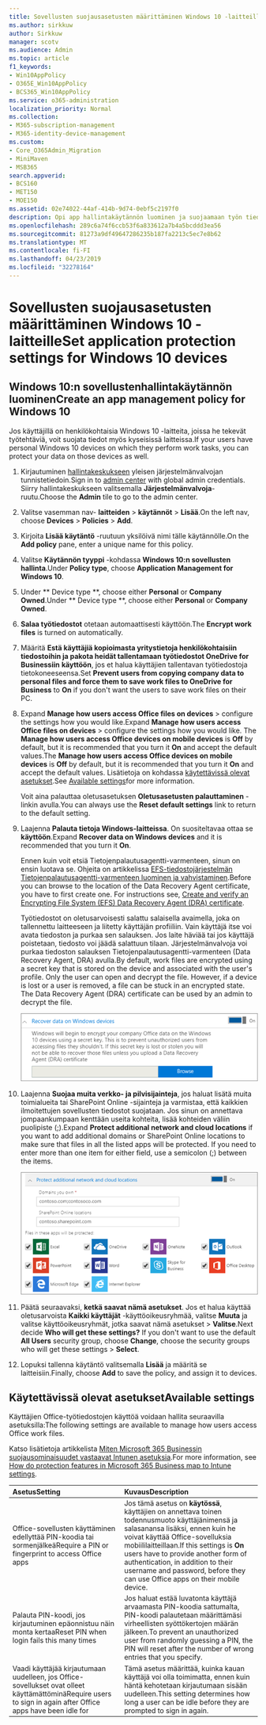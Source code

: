 ```yaml
---
title: Sovellusten suojausasetusten määrittäminen Windows 10 -laitteille
ms.author: sirkkuw
author: Sirkkuw
manager: scotv
ms.audience: Admin
ms.topic: article
f1_keywords:
- Win10AppPolicy
- O365E_Win10AppPolicy
- BCS365_Win10AppPolicy
ms.service: o365-administration
localization_priority: Normal
ms.collection:
- M365-subscription-management
- M365-identity-device-management
ms.custom:
- Core_O365Admin_Migration
- MiniMaven
- MSB365
search.appverid:
- BCS160
- MET150
- MOE150
ms.assetid: 02e74022-44af-414b-9d74-0ebf5c2197f0
description: Opi app hallintakäytännön luominen ja suojaamaan työn tiedostoja Windows 10-laitteissa.
ms.openlocfilehash: 289c6a74f6ccb53f6a833612a7b4a5bcddd3ea56
ms.sourcegitcommit: 81273a9df49647286235b187fa2213c5ec7e8b62
ms.translationtype: MT
ms.contentlocale: fi-FI
ms.lasthandoff: 04/23/2019
ms.locfileid: "32278164"
---
```

# <a name="set-application-protection-settings-for-windows-10-devices"></a><span data-ttu-id="188cb-103">Sovellusten suojausasetusten määrittäminen Windows 10 -laitteille</span><span class="sxs-lookup"><span data-stu-id="188cb-103">Set application protection settings for Windows 10 devices</span></span>

## <a name="create-an-app-management-policy-for-windows-10"></a><span data-ttu-id="188cb-104">Windows 10:n sovellustenhallintakäytännön luominen</span><span class="sxs-lookup"><span data-stu-id="188cb-104">Create an app management policy for Windows 10</span></span>

<span data-ttu-id="188cb-105">Jos käyttäjillä on henkilökohtaisia Windows 10 -laitteita, joissa he tekevät työtehtäviä, voit suojata tiedot myös kyseisissä laitteissa.</span><span class="sxs-lookup"><span data-stu-id="188cb-105">If your users have personal Windows 10 devices on which they perform work tasks, you can protect your data on those devices as well.</span></span>
  
1. <span data-ttu-id="188cb-106">Kirjautuminen [hallintakeskukseen](https://go.microsoft.com/fwlink/p/?linkid=837890) yleisen järjestelmänvalvojan tunnistetiedoin.</span><span class="sxs-lookup"><span data-stu-id="188cb-106">Sign in to [admin center](https://go.microsoft.com/fwlink/p/?linkid=837890) with global admin credentials.</span></span> <span data-ttu-id="188cb-107">Siirry hallintakeskukseen valitsemalla **Järjestelmänvalvoja**-ruutu.</span><span class="sxs-lookup"><span data-stu-id="188cb-107">Choose the **Admin** tile to go to the admin center.</span></span> 
    
2. <span data-ttu-id="188cb-108">Valitse vasemman nav- **laitteiden** \> **käytännöt** \> **Lisää**.</span><span class="sxs-lookup"><span data-stu-id="188cb-108">On the left nav, choose **Devices** \> **Policies** \> **Add**.</span></span>

3. <span data-ttu-id="188cb-109">Kirjoita **Lisää käytäntö** -ruutuun yksilöivä nimi tälle käytännölle.</span><span class="sxs-lookup"><span data-stu-id="188cb-109">On the **Add policy** pane, enter a unique name for this policy.</span></span> 
    
4. <span data-ttu-id="188cb-110">Valitse **Käytännön tyyppi** -kohdassa **Windows 10:n sovellusten hallinta**.</span><span class="sxs-lookup"><span data-stu-id="188cb-110">Under **Policy type**, choose **Application Management for Windows 10**.</span></span>
    
5. <span data-ttu-id="188cb-111">Under \*\* Device type \*\*, choose either **Personal** or **Company Owned**.</span><span class="sxs-lookup"><span data-stu-id="188cb-111">Under \*\* Device type \*\*, choose either **Personal** or **Company Owned**.</span></span>
    
6. <span data-ttu-id="188cb-112">**Salaa työtiedostot** otetaan automaattisesti käyttöön.</span><span class="sxs-lookup"><span data-stu-id="188cb-112">The **Encrypt work files** is turned on automatically.</span></span> 
    
7. <span data-ttu-id="188cb-113">Määritä **Estä käyttäjiä kopioimasta yritystietoja henkilökohtaisiin tiedostoihin ja pakota heidät tallentamaan työtiedostot OneDrive for Businessiin** **käyttöön**, jos et halua käyttäjien tallentavan työtiedostoja tietokoneeseensa.</span><span class="sxs-lookup"><span data-stu-id="188cb-113">Set **Prevent users from copying company data to personal files and force them to save work files to OneDrive for Business** to **On** if you don't want the users to save work files on their PC.</span></span> 
    
8. <span data-ttu-id="188cb-114">Expand **Manage how users access Office files on devices** \> configure the settings how you would like.</span><span class="sxs-lookup"><span data-stu-id="188cb-114">Expand **Manage how users access Office files on devices** \> configure the settings how you would like.</span></span> <span data-ttu-id="188cb-115">The **Manage how users access Office devices on mobile devices** is **Off** by default, but it is recommended that you turn it **On** and accept the default values.</span><span class="sxs-lookup"><span data-stu-id="188cb-115">The **Manage how users access Office devices on mobile devices** is **Off** by default, but it is recommended that you turn it **On** and accept the default values.</span></span> <span data-ttu-id="188cb-116">Lisätietoja on kohdassa [käytettävissä olevat asetukset](#available-settings).</span><span class="sxs-lookup"><span data-stu-id="188cb-116">See [Available settings](#available-settings)for more information.</span></span> 
    
    <span data-ttu-id="188cb-117">Voit aina palauttaa oletusasetuksen **Oletusasetusten palauttaminen** -linkin avulla.</span><span class="sxs-lookup"><span data-stu-id="188cb-117">You can always use the **Reset default settings** link to return to the default setting.</span></span> 
    
9. <span data-ttu-id="188cb-118">Laajenna **Palauta tietoja Windows-laitteissa**. On suositeltavaa ottaa se **käyttöön**.</span><span class="sxs-lookup"><span data-stu-id="188cb-118">Expand **Recover data on Windows devices** and it is recommended that you turn it **On**.</span></span>
    
    <span data-ttu-id="188cb-p103">Ennen kuin voit etsiä Tietojenpalautusagentti-varmenteen, sinun on ensin luotava se. Ohjeita on artikkelissa [EFS-tiedostojärjestelmän Tietojenpalautusagentti-varmenteen luominen ja vahvistaminen](https://go.microsoft.com/fwlink/p/?linkid=853700).</span><span class="sxs-lookup"><span data-stu-id="188cb-p103">Before you can browse to the location of the Data Recovery Agent certificate, you have to first create one. For instructions see, [Create and verify an Encrypting File System (EFS) Data Recovery Agent (DRA) certificate](https://go.microsoft.com/fwlink/p/?linkid=853700).</span></span>
    
    <span data-ttu-id="188cb-p104">Työtiedostot on oletusarvoisesti salattu salaisella avaimella, joka on tallennettu laitteeseen ja liitetty käyttäjän profiiliin. Vain käyttäjä itse voi avata tiedoston ja purkaa sen salauksen. Jos laite häviää tai jos käyttäjä poistetaan, tiedosto voi jäädä salattuun tilaan. Järjestelmänvalvoja voi purkaa tiedoston salauksen Tietojenpalautusagentti-varmenteen (Data Recovery Agent, DRA) avulla.</span><span class="sxs-lookup"><span data-stu-id="188cb-p104">By default, work files are encrypted using a secret key that is stored on the device and associated with the user's profile. Only the user can open and decrypt the file. However, if a device is lost or a user is removed, a file can be stuck in an encrypted state. The Data Recovery Agent (DRA) certificate can be used by an admin to decrypt the file.</span></span>
    
    ![Browse to Data Recovery Agent certificate.](media/7d7d664f-b72f-4293-a3e7-d0fa7371366c.png)
  
10. <span data-ttu-id="188cb-p105">Laajenna **Suojaa muita verkko- ja pilvisijainteja**, jos haluat lisätä muita toimialueita tai SharePoint Online -sijainteja ja varmistaa, että kaikkien ilmoitettujen sovellusten tiedostot suojataan. Jos sinun on annettava jompaankumpaan kenttään useita kohteita, lisää kohteiden väliin puolipiste (;).</span><span class="sxs-lookup"><span data-stu-id="188cb-p105">Expand **Protect additional network and cloud locations** if you want to add additional domains or SharePoint Online locations to make sure that files in all the listed apps will be protected. If you need to enter more than one item for either field, use a semicolon (;) between the items.</span></span> 
    
    ![Expand Protect additional network and cloud locations, and enter domains or SharePoint Online sites you own.](media/7afaa0c7-ba53-456d-8c61-312c45e09625.png)
  
11. <span data-ttu-id="188cb-p106">Päätä seuraavaksi, **ketkä saavat nämä asetukset**. Jos et halua käyttää oletusarvoista **Kaikki käyttäjät** -käyttöoikeusryhmää, valitse **Muuta** ja valitse käyttöoikeusryhmät, jotka saavat nämä asetukset \> **Valitse**.</span><span class="sxs-lookup"><span data-stu-id="188cb-p106">Next decide **Who will get these settings?** If you don't want to use the default **All Users** security group, choose **Change**, choose the security groups who will get these settings \> **Select**.</span></span>
    
12. <span data-ttu-id="188cb-131">Lopuksi tallenna käytäntö valitsemalla **Lisää** ja määritä se laitteisiin.</span><span class="sxs-lookup"><span data-stu-id="188cb-131">Finally, choose **Add** to save the policy, and assign it to devices.</span></span> 
    
## <a name="available-settings"></a><span data-ttu-id="188cb-132">Käytettävissä olevat asetukset</span><span class="sxs-lookup"><span data-stu-id="188cb-132">Available settings</span></span>

<span data-ttu-id="188cb-133">Käyttäjien Office-työtiedostojen käyttöä voidaan hallita seuraavilla asetuksilla:</span><span class="sxs-lookup"><span data-stu-id="188cb-133">The following settings are available to manage how users access Office work files.</span></span>
  
<span data-ttu-id="188cb-134">Katso lisätietoja artikkelista [Miten Microsoft 365 Businessin suojausominaisuudet vastaavat Intunen asetuksia](map-protection-features-to-intune-settings.md).</span><span class="sxs-lookup"><span data-stu-id="188cb-134">For more information, see [How do protection features in Microsoft 365 Business map to Intune settings](map-protection-features-to-intune-settings.md).</span></span>
  
|<span data-ttu-id="188cb-135">**Asetus**</span><span class="sxs-lookup"><span data-stu-id="188cb-135">**Setting**</span></span>|<span data-ttu-id="188cb-136">**Kuvaus**</span><span class="sxs-lookup"><span data-stu-id="188cb-136">**Description**</span></span>|
|:-----|:-----|
|<span data-ttu-id="188cb-137">Office-sovellusten käyttäminen edellyttää PIN-koodia tai sormenjälkeä</span><span class="sxs-lookup"><span data-stu-id="188cb-137">Require a PIN or fingerprint to access Office apps</span></span>  <br/> |<span data-ttu-id="188cb-138">Jos tämä asetus on **käytössä**, käyttäjien on annettava toinen todennusmuoto käyttäjänimensä ja salasanansa lisäksi, ennen kuin he voivat käyttää Office-sovelluksia mobiililaitteillaan.</span><span class="sxs-lookup"><span data-stu-id="188cb-138">If this settings is **On** users have to provide another form of authentication, in addition to their username and password, before they can use Office apps on their mobile device.</span></span>  <br/> |
|<span data-ttu-id="188cb-139">Palauta PIN-koodi, jos kirjautuminen epäonnistuu näin monta kertaa</span><span class="sxs-lookup"><span data-stu-id="188cb-139">Reset PIN when login fails this many times</span></span>  <br/> |<span data-ttu-id="188cb-140">Jos haluat estää luvatonta käyttäjä arvaamasta PIN-koodia sattumalta, PIN-koodi palautetaan määrittämäsi virheellisten syöttökertojen määrän jälkeen.</span><span class="sxs-lookup"><span data-stu-id="188cb-140">To prevent an unauthorized user from randomly guessing a PIN, the PIN will reset after the number of wrong entries that you specify.</span></span>  <br/> |
|<span data-ttu-id="188cb-141">Vaadi käyttäjää kirjautumaan uudelleen, jos Office-sovellukset ovat olleet käyttämättöminä</span><span class="sxs-lookup"><span data-stu-id="188cb-141">Require users to sign in again after Office apps have been idle for</span></span>  <br/> |<span data-ttu-id="188cb-142">Tämä asetus määrittää, kuinka kauan käyttäjä voi olla toimimatta, ennen kuin häntä kehotetaan kirjautumaan sisään uudelleen.</span><span class="sxs-lookup"><span data-stu-id="188cb-142">This setting determines how long a user can be idle before they are prompted to sign in again.</span></span>  <br/> |
   

